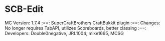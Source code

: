 SCB-Edit
========
MC Version: 1.7.4  :==:  SuperCraftBrothers CraftBukkit plugin  :==:  Changes: No longer requires TabAPI, utilizes Scoreboards, better classing  :==: Developers: Double0negative, JRL1004, mike1665, MCSG
